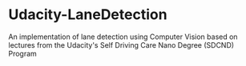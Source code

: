 # Udacity-LaneDetection
An implementation of lane detection using Computer Vision based on lectures from the Udacity's Self Driving Care Nano Degree (SDCND) Program

